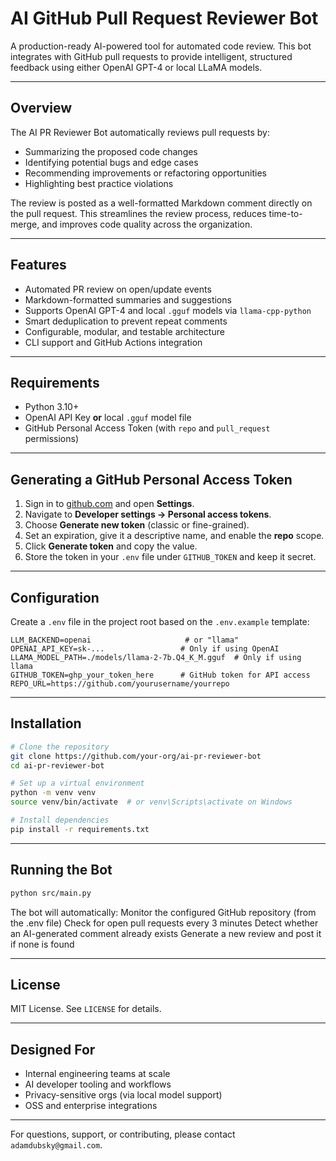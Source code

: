 # AI GitHub Pull Request Reviewer Bot

A production-ready AI-powered tool for automated code review. This bot integrates with GitHub pull requests to provide intelligent, structured feedback using either OpenAI GPT-4 or local LLaMA models.

---

## Overview

The AI PR Reviewer Bot automatically reviews pull requests by:
- Summarizing the proposed code changes
- Identifying potential bugs and edge cases
- Recommending improvements or refactoring opportunities
- Highlighting best practice violations

The review is posted as a well-formatted Markdown comment directly on the pull request. This streamlines the review process, reduces time-to-merge, and improves code quality across the organization.

---

## Features

- Automated PR review on open/update events
- Markdown-formatted summaries and suggestions
- Supports OpenAI GPT-4 and local `.gguf` models via `llama-cpp-python`
- Smart deduplication to prevent repeat comments
- Configurable, modular, and testable architecture
- CLI support and GitHub Actions integration

---

## Requirements

- Python 3.10+
- OpenAI API Key **or** local `.gguf` model file
- GitHub Personal Access Token (with `repo` and `pull_request` permissions)

---

## Generating a GitHub Personal Access Token

1. Sign in to [github.com](https://github.com) and open **Settings**.
2. Navigate to **Developer settings → Personal access tokens**.
3. Choose **Generate new token** (classic or fine-grained).
4. Set an expiration, give it a descriptive name, and enable the **repo** scope.
5. Click **Generate token** and copy the value.
6. Store the token in your `.env` file under `GITHUB_TOKEN` and keep it secret.

---

## Configuration

Create a `.env` file in the project root based on the `.env.example` template:

```env
LLM_BACKEND=openai                     # or "llama"
OPENAI_API_KEY=sk-...                 # Only if using OpenAI
LLAMA_MODEL_PATH=./models/llama-2-7b.Q4_K_M.gguf  # Only if using llama
GITHUB_TOKEN=ghp_your_token_here      # GitHub token for API access
REPO_URL=https://github.com/yourusername/yourrepo
```

---

## Installation

```bash
# Clone the repository
git clone https://github.com/your-org/ai-pr-reviewer-bot
cd ai-pr-reviewer-bot

# Set up a virtual environment
python -m venv venv
source venv/bin/activate  # or venv\Scripts\activate on Windows

# Install dependencies
pip install -r requirements.txt
```

---

## Running the Bot

```bash
python src/main.py
```
The bot will automatically:
  Monitor the configured GitHub repository (from the .env file)
  Check for open pull requests every 3 minutes
  Detect whether an AI-generated comment already exists
  Generate a new review and post it if none is found



---

## License

MIT License. See `LICENSE` for details.

---

## Designed For

- Internal engineering teams at scale
- AI developer tooling and workflows
- Privacy-sensitive orgs (via local model support)
- OSS and enterprise integrations

---

For questions, support, or contributing, please contact `adamdubsky@gmail.com`.